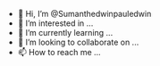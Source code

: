 - 👋 Hi, I’m @Sumanthedwinpauledwin
- 👀 I’m interested in ...
- 🌱 I’m currently learning ...
- 💞️ I’m looking to collaborate on ...
- 📫 How to reach me ...

<!---
Sumanthedwinpauledwin/Sumanthedwinpauledwin is a ✨ special ✨ repository because its `README.md` (this file) appears on your GitHub profile.
You can click the Preview link to take a look at your changes.
--->
